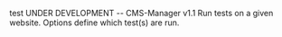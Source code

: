 test UNDER DEVELOPMENT -- CMS-Manager v1.1
  Run tests on a given website. Options define which test(s) are run.
